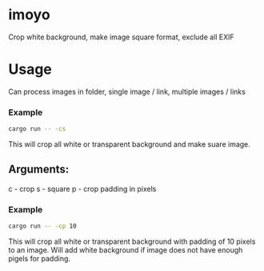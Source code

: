 # imoyo
Crop white background, make image square format, exclude all EXIF

# Usage
Can process images in folder, single image / link, multiple images / links

### Example

```sh
cargo run -- -cs
```

This will crop all white or transparent background and make suare image.

## Arguments:

c - crop
s - square
p - crop padding in pixels

### Example

```sh
cargo run -- -cp 10
```

This will crop all white or transparent background with padding of 10 pixels to an image. Will add white background if image does not have enough pigels for padding.
